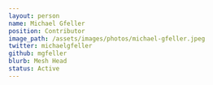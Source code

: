 ```yaml
---
layout: person
name: Michael Gfeller
position: Contributor
image_path: /assets/images/photos/michael-gfeller.jpeg
twitter: michaelgfeller
github: mgfeller
blurb: Mesh Head
status: Active
---
```

